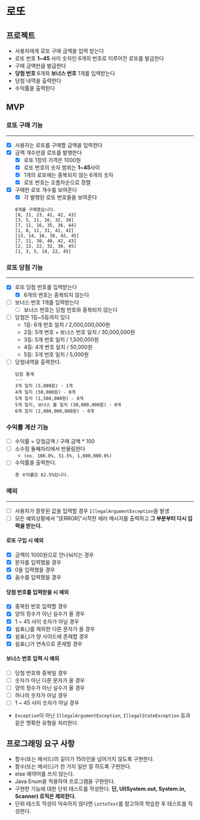 # 로또

## 프로젝트

- 사용자에게 로또 구매 금액을 입력 받는다
- 로또 번호 **1~45** 사이 숫자인 6개의 번호로 이루어진 로또를 발급한다
- 구매 금액만큼 발급한다
- **당첨 번호** 6개와 **보너스 번호** 1개를 입력받는다
- 당첨 내역을 출력한다
- 수익률을 출력한다

## MVP

### 로또 구매 기능

---

- [x] 사용자는 로또를 구매할 금액을 입력한다
- [x] 금액 개수만큼 로또를 발행한다
    - [x] 로또 1장의 가격은 1000원
    - [x] 로또 번호의 숫자 범위는 **1~45**사이
    - [x] 1개의 로또에는 중복되지 않는 6개의 숫자
    - [x] 로또 번호는 오름차순으로 정렬
- [x] 구매한 로또 개수를 보여준다
    - [x] 각 발행된 로또 번호들을 보여준다
  ```
  8개를 구매했습니다.
  [8, 21, 23, 41, 42, 43]
  [3, 5, 11, 16, 32, 38]
  [7, 11, 16, 35, 36, 44]
  [1, 8, 11, 31, 41, 42]
  [13, 14, 16, 38, 42, 45]
  [7, 11, 30, 40, 42, 43]
  [2, 13, 22, 32, 38, 45]
  [1, 3, 5, 14, 22, 45]
  ```

### 로또 당첨 기능

---

- [x] 로또 당첨 번호를 입력받는다
    - [x] 6개의 번호는 중복되지 않는다
- [ ] 보너스 번호 1개를 입력받는다
    - [ ] 보너스 번호는 당첨 번호와 중복되지 않는다
- [ ] 당첨은 1등~5등까지 있다
    - 1등: 6개 번호 일치 / 2,000,000,000원
    - 2등: 5개 번호 + 보너스 번호 일치 / 30,000,000원
    - 3등: 5개 번호 일치 / 1,500,000원
    - 4등: 4개 번호 일치 / 50,000원
    - 5등: 3개 번호 일치 / 5,000원
- [ ] 당첨내역을 출력한다.
    ```
    당첨 통계
    ---
    3개 일치 (5,000원) - 1개
    4개 일치 (50,000원) - 0개
    5개 일치 (1,500,000원) - 0개
    5개 일치, 보너스 볼 일치 (30,000,000원) - 0개
    6개 일치 (2,000,000,000원) - 0개
    ```

### 수익률 계산 기능

- [ ] 수익률 = 당첨금액 / 구매 금액 * 100
- [ ] 소수점 둘째자리에서 반올림한다
    - `(ex. 100.0%, 51.5%, 1,000,000.0%)`
- [ ] 수익률을 출력한다.
  ```
  총 수익률은 62.5%입니다.
  ```

### 예외

---

- [ ] 사용자가 잘못된 값을 입력할 경우 `IllegalArgumentException`을 발생
- [ ] 모든 예외상황에서 "[ERROR]"시작한 에러 메시지를 출력하고 **그 부분부터 다시 입력을 받는다.**

#### 로또 구입 시 예외

- [x] 금액이 1000원으로 안나눠지는 경우
- [x] 문자를 입력했을 경우
- [x] 0을 입력했을 경우
- [x] 음수를 입력했을 경우

#### 당첨 번호를 입력받을 시 예외

- [x] 중복된 번호 입력할 경우
- [x] 양의 정수가 아닌 실수가 올 경우
- [x] 1 ~ 45 사이 숫자가 아닐 경우
- [x] 쉼표(,)를 제외한 다른 문자가 올 경우
- [x] 쉼표(,)가 양 사이드에 존재할 경우
- [x] 쉼표(,)가 연속으로 존재할 경우

#### 보너스 번호 입력 시 예외

- [ ] 당첨 번호와 중복일 경우
- [ ] 숫자가 아닌 다른 문자가 올 경우
- [ ] 양의 정수가 아닌 실수가 올 경우
- [ ] 하나의 숫자가 아닐 경우
- [ ] 1 ~ 45 사이 숫자가 아닐 경우

- `Exception`이 아닌 `IllegalArgumentException`, `IllegalStateException` 등과 같은 명확한 유형을 처리한다.

## 프로그래밍 요구 사항

- 함수(또는 메서드)의 길이가 15라인을 넘어가지 않도록 구현한다.
- 함수(또는 메서드)가 한 가지 일만 잘 하도록 구현한다.
- else 예약어를 쓰지 않는다.
- Java Enum을 적용하여 프로그램을 구현한다.
- 구현한 기능에 대한 단위 테스트를 작성한다. **단, UI(System.out, System.in, Scanner) 로직은 제외한다.**
- 단위 테스트 작성이 익숙하지 않다면 `LottoTest`를 참고하여 학습한 후 테스트를 작성한다.